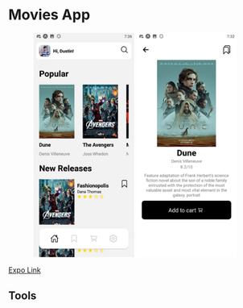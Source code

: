 <h1>Movies App</h1>
<div align="center">
<img src="./readmeImages/react-native2.png" width="200">
<img src="./readmeImages/react-native1.png" width="200">
</div>


<a href="https://expo.dev/@uwemneku/Book-store">Expo Link</a>

<h2>Tools<h2>
<table>
</table>